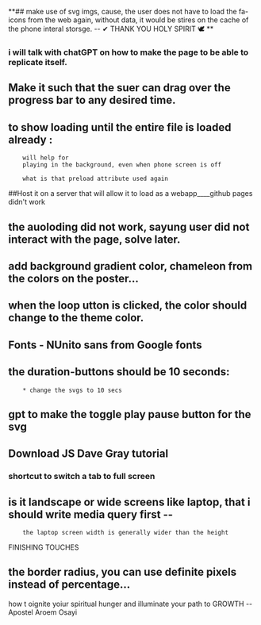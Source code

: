 **## make use of svg imgs, cause, the user does not have to load the fa-icons from the web again, without data, it would be stires on the cache of the phone interal storsge.  -- ✔ THANK YOU HOLY SPIRIT 🕊 
**

### i will talk with chatGPT on how to make the page to be able to replicate itself.

## Make it such that the suer can drag over the progress bar to any desired time.

## to show loading until the entire file is loaded already : 
        will help for 
        playing in the background, even when phone screen is off

        what is that preload attribute used again 


##Host it on a server that will allow it to load as a webapp____github pages didn't work

## the auoloding did not work, sayung user did not interact with the page, solve later.

## add background gradient color, chameleon from the colors on the poster...

## when the loop  utton is clicked, the color should change to the theme color.

## Fonts - NUnito sans from Google fonts

## the duration-buttons should be 10 seconds:
        * change the svgs to 10 secs

## gpt to make the toggle play pause button for the svg

## Download JS Dave Gray tutorial

### shortcut to switch a tab to full screen

## is it landscape or wide screens like laptop, that i should write media query first --
        the laptop screen width is generally wider than the height
FINISHING TOUCHES

## the border radius, you can use definite pixels instead of percentage... 


how t oignite yoiur spiritual hunger and illuminate your path to GROWTH -- Apostel Aroem  Osayi

